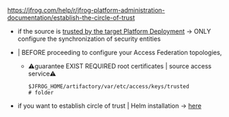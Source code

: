 https://jfrog.com/help/r/jfrog-platform-administration-documentation/establish-the-circle-of-trust

* if the source is [trusted by the target Platform Deployment](jfrog-platform-administration-documentation.access-tokens.md) -> ONLY configure the synchronization of security entities

* | BEFORE proceeding to configure your Access Federation topologies, 
  * ⚠️guarantee EXIST REQUIRED root certificates | source access service⚠️
    ```
    $JFROG_HOME/artifactory/var/etc/access/keys/trusted 
    # folder
    ```

* if you want to establish circle of trust | Helm installation -> [here](jfrog-installation-setup-documentation.add-circle-of-trust-certificates.md)